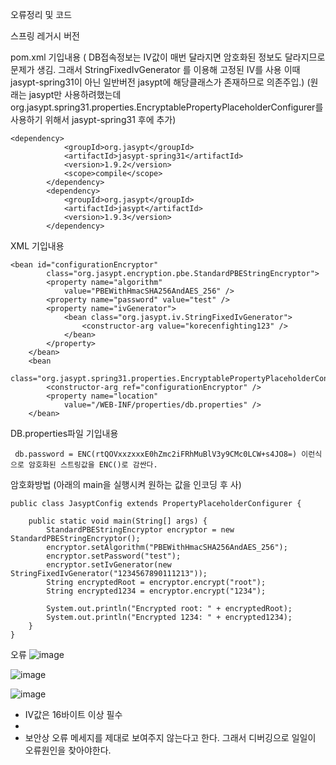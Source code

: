 오류정리 및 코드

스프링 레거시 버전 

pom.xml 기입내용 
( DB접속정보는 IV값이 매번 달라지면 암호화된 정보도 달라지므로 문제가 생김. 그래서 StringFixedIvGenerator 를 이용해 고정된 IV를 사용 이때 jasypt-spring31이 아닌 일반버전 jasypt에 해당클래스가 존재하므로 의존주입.)
(원래는 jasypt만 사용하려했는데 org.jasypt.spring31.properties.EncryptablePropertyPlaceholderConfigurer를 사용하기 위해서 jasypt-spring31 후에 추가)
```
<dependency>
			<groupId>org.jasypt</groupId>
			<artifactId>jasypt-spring31</artifactId>
			<version>1.9.2</version>
			<scope>compile</scope>
		</dependency>
		<dependency>
			<groupId>org.jasypt</groupId>
			<artifactId>jasypt</artifactId>
			<version>1.9.3</version>
		</dependency>
```
XML 기입내용
```
<bean id="configurationEncryptor"
		class="org.jasypt.encryption.pbe.StandardPBEStringEncryptor">
		<property name="algorithm"
			value="PBEWithHmacSHA256AndAES_256" />
		<property name="password" value="test" />
		<property name="ivGenerator">
			<bean class="org.jasypt.iv.StringFixedIvGenerator">
				<constructor-arg value="korecenfighting123" />
			</bean>
		</property>
	</bean>
	<bean
		class="org.jasypt.spring31.properties.EncryptablePropertyPlaceholderConfigurer">
		<constructor-arg ref="configurationEncryptor" />
		<property name="location"
			value="/WEB-INF/properties/db.properties" />
	</bean>

```


DB.properties파일 기입내용
```
 db.password = ENC(rtQOVxxzxxxE0hZmc2iFRhMuBlV3y9CMc0LCW+s4JO8=) 이런식으로 암호화된 스트링값을 ENC()로 감싼다.
```

암호화방법 (아래의 main을 실행시켜 원하는 값을 인코딩 후 사)
```
public class JasyptConfig extends PropertyPlaceholderConfigurer {

	public static void main(String[] args) {
		StandardPBEStringEncryptor encryptor = new StandardPBEStringEncryptor();
        encryptor.setAlgorithm("PBEWithHmacSHA256AndAES_256");
        encryptor.setPassword("test");
        encryptor.setIvGenerator(new StringFixedIvGenerator("1234567890111213"));
        String encryptedRoot = encryptor.encrypt("root");
        String encrypted1234 = encryptor.encrypt("1234");

        System.out.println("Encrypted root: " + encryptedRoot);
        System.out.println("Encrypted 1234: " + encrypted1234);
	}
}
```



오류 
![image](https://github.com/2nho/personal-study/assets/97571604/3e664723-145f-4dbd-8377-c509f1f2a363)


![image](https://github.com/2nho/personal-study/assets/97571604/7499d36d-18a3-4c56-a1f5-f7041604c1e1)



![image](https://github.com/2nho/personal-study/assets/97571604/7d2e5767-2271-472a-ae5b-14ef359b03c6)

- IV값은 16바이트 이상 필수
- 
- 보안상 오류 메세지를 제대로 보여주지 않는다고 한다. 그래서 디버깅으로 일일이 오류원인을 찾아야한다.


